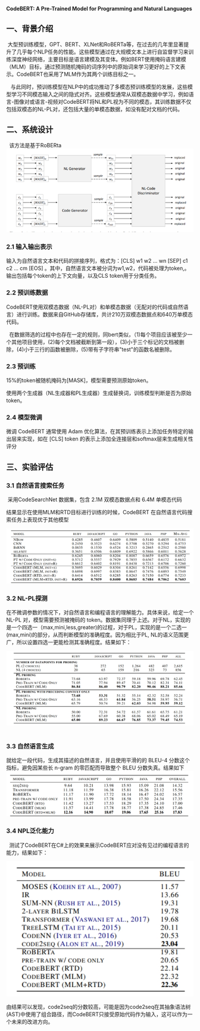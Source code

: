 **CodeBERT: A Pre-Trained Model for Programming and Natural Languages**

## 一、背景介绍

 大型预训练模型，GPT、BERT、XLNet和RoBERTa等，在过去的几年里显著提升了几乎每个NLP任务的性能。这些模型通过在大规模文本上进行自监督学习来训练深度神经网络，主要目标是语言建模及其变体。例如BERT使用掩码语言建模（MLM）目标，通过预测随机掩码的词序列中的原始词来学习更好的上下文表示。CodeBERT也采用了MLM作为其两个训练目标之一。

   与此同时，预训练模型在NLP中的成功推动了多模态预训练模型的发展，这些模型学习不同模态输入之间的隐式对齐。这些模型通常从双模态数据中学习，例如语言-图像对或语言-视频对CodeBERT将NL和PL视为不同的模态，其训练数据不仅包括双模态的NL-PL对，还包括大量的单模态数据，如没有配对文档的代码。

## 二、系统设计

  该方法是基于RoBERta
![codebert](png/codebert.png)
### 2.1 输入输出表示

输入为自然语言文本和代码的拼接序列，格式为：[CLS] w1 w2 ... wn [SEP] c1 c2 ... cm [EOS] 。其中，自然语言文本被分词为w1,w2，代码被处理为token,。输出包括每个token的上下文向量，以及CLS token用于分类任务。

### 2.2 预训练数据

CodeBERT使用双模态数据（NL-PL对）和单模态数据（无配对的代码或自然语言）进行训练。数据来自GitHub存储库，共计210万双模态数据点和640万单模态代码。

  在数据筛选的过程中也存在一定的规则，同bert类似，（1)每个项目应该被至少一个其他项目使用，(2)每个文档被截断到第一段），(3)小于三个标记的文档被删除，(4)小于三行的函数被删除，(5)带有子字符串"test"的函数名被删除。

### 2.3 预训练

15%的token被随机掩码为[MASK]，模型需要预测原始token。

使用两个生成器（NL生成器和PL生成器）生成替换词，训练模型判断是否为原始token。


### 2.4 模型微调

微调 CodeBERT 通常使用 Adam 优化算法，在其预训练表示上添加任务特定的输出层来实现，如在 [CLS] token 的表示上添加全连接层和softmax层来生成相关性评分

## 三、实验评估

### 3.1 自然语言搜索任务

 采用CodeSearchNet 数据集，包含 2.1M 双模态数据点和 6.4M 单模态代码

结果显示在使用MLM和RTD目标进行训练的时候，CodeBERT 在自然语言代码搜索任务上表现优于其他模型

![codebert-nlp](png/codebert-nlp.jpg)

### 3.2 NL-PL探测

在不微调参数的情况下，对自然语言和编程语言的理解能力。具体来说，给定一个 NL-PL 对，模型需要预测被掩码的 token。数据集同理于上述。对于NL，实现的是一个四选一（max,mini,less,greater)的过程，对于PL，实现的是一个二选一(max,mini)的部分，从而判断模型的准确程度。因为相比于PL, NL的语义范围更广，所以设置四选一更能检测其准确程度。结果如下：

![codebert-nlpl](png/codebert-nlpl.jpg) 

### 3.3 自然语言生成

就给定一段代码，生成其描述的自然语言，并且使用平滑的的 BLEU-4 分数这个指标，避免因某些长 n-gram 的零匹配而导致整个 BLEU 分数失真。结果如下
![codebert-ngram](png/codebert-ngram.jpg)
### 3.4 NPL泛化能力

  测试了CodeBERT在C#上的效果来展示CodeBERT应对没有见过的编程语言的能力，结果如下：
  

![codebert-c](png/codebert-c.jpg)

由结果可以发现，code2seq的分数较高，可能是因为code2seq在其抽象语法树(AST)中使用了组合路径，而CodeBERT只接受原始代码作为输入，这可以作为一个未来的改进方向。
